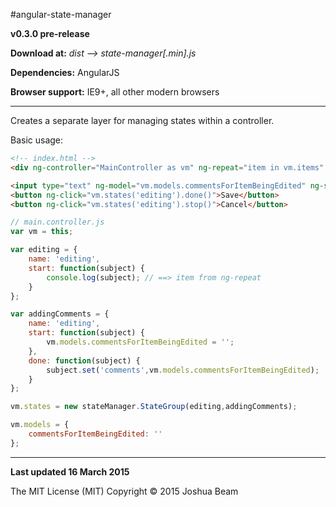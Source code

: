 #angular-state-manager

**v0.3.0 pre-release**

**Download at:** *dist --> state-manager[.min].js*

**Dependencies:** AngularJS

**Browser support:** IE9+, all other modern browsers

<hr>

Creates a separate layer for managing states within a controller.

Basic usage:
```html
<!-- index.html -->
<div ng-controller="MainController as vm" ng-repeat="item in vm.items" ng-click="vm.states('editing').start(item)">{{item.name}}</div>

<input type="text" ng-model="vm.models.commentsForItemBeingEdited" ng-show="vm.states('editing').isActive()">
<button ng-click="vm.states('editing').done()">Save</button>
<button ng-click="vm.states('editing').stop()">Cancel</button>
```

```javascript
// main.controller.js
var vm = this;

var editing = {
	name: 'editing',
	start: function(subject) {
		console.log(subject); // ==> item from ng-repeat
	}
};

var addingComments = {
	name: 'editing',
	start: function(subject) {
		vm.models.commentsForItemBeingEdited = '';
	},
	done: function(subject) {
		subject.set('comments',vm.models.commentsForItemBeingEdited);
	}
};

vm.states = new stateManager.StateGroup(editing,addingComments);

vm.models = {
	commentsForItemBeingEdited: ''
};
```

<hr>

**Last updated 16 March 2015**

The MIT License (MIT) Copyright &copy; 2015 Joshua Beam
